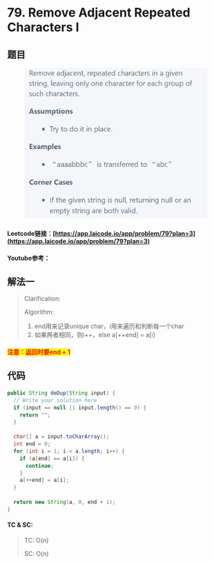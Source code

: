 # 79. Remove Adjacent Repeated Characters I

## 题目

<figure><img src="../../.gitbook/assets/image (3) (4).png" alt=""><figcaption></figcaption></figure>

#### Leetcode链接：[https://app.laicode.io/app/problem/79?plan=3](https://app.laicode.io/app/problem/79?plan=3)

#### Youtube参考：

## 解法一

> Clarification:&#x20;
>
> Algorithm:&#x20;
>
> 1. end用来记录unique char，i用来遍历和判断每一个char
> 2. 如果两者相同，则i++，else a\[++end] = a\[i]

#### <mark style="color:red;">注意：返回时要end + 1</mark>

## 代码

```java
public String deDup(String input) {
  // Write your solution here
  if (input == null || input.length() == 0) {
    return "";
  }

  char[] a = input.toCharArray();
  int end = 0;
  for (int i = 1; i < a.length; i++) {
    if (a[end] == a[i]) {
      continue;
    }
    a[++end] = a[i];
  }

  return new String(a, 0, end + 1);
}
```

#### TC & SC:&#x20;

> TC: O(n)
>
> SC: O(n)

